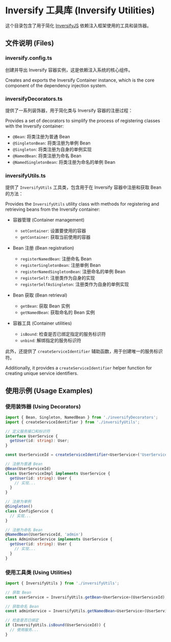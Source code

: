 # Inversify 工具库 (Inversify Utilities)

这个目录包含了用于简化 [InversifyJS](https://inversify.io/) 依赖注入框架使用的工具和装饰器。

## 文件说明 (Files)

### inversify.config.ts

创建并导出 Inversify 容器实例，这是依赖注入系统的核心组件。

Creates and exports the Inversify Container instance, which is the core component of the dependency injection system.

### inversifyDecorators.ts

提供了一系列装饰器，用于简化类与 Inversify 容器的注册过程：

Provides a set of decorators to simplify the process of registering classes with the Inversify container:

- `@Bean`: 将类注册为普通 Bean
- `@SingletonBean`: 将类注册为单例 Bean
- `@Singleton`: 将类注册为自身的单例实现
- `@NamedBean`: 将类注册为命名 Bean
- `@NamedSingletonBean`: 将类注册为命名的单例 Bean

### inversifyUtils.ts

提供了 `InversifyUtils` 工具类，包含用于在 Inversify 容器中注册和获取 Bean 的方法：

Provides the `InversifyUtils` utility class with methods for registering and retrieving beans from the Inversify container:

- 容器管理 (Container management)
  - `setContainer`: 设置要使用的容器
  - `getContainer`: 获取当前使用的容器

- Bean 注册 (Bean registration)
  - `registerNamedBean`: 注册命名 Bean
  - `registerSingletonBean`: 注册单例 Bean
  - `registerNamedSingletonBean`: 注册命名的单例 Bean
  - `registerSelf`: 注册类作为自身的实现
  - `registerSelfAsSingleton`: 注册类作为自身的单例实现

- Bean 获取 (Bean retrieval)
  - `getBean`: 获取 Bean 实例
  - `getNamedBean`: 获取命名的 Bean 实例

- 容器工具 (Container utilities)
  - `isBound`: 检查是否已绑定指定的服务标识符
  - `unbind`: 解绑指定的服务标识符

此外，还提供了 `createServiceIdentifier` 辅助函数，用于创建唯一的服务标识符。

Additionally, it provides a `createServiceIdentifier` helper function for creating unique service identifiers.

## 使用示例 (Usage Examples)

### 使用装饰器 (Using Decorators)

```typescript
import { Bean, Singleton, NamedBean } from './inversifyDecorators';
import { createServiceIdentifier } from './inversifyUtils';

// 定义服务接口和标识符
interface UserService {
  getUser(id: string): User;
}

const UserServiceId = createServiceIdentifier<UserService>('UserService');

// 注册为普通 Bean
@Bean(UserServiceId)
class UserServiceImpl implements UserService {
  getUser(id: string): User {
    // 实现...
  }
}

// 注册为单例
@Singleton()
class ConfigService {
  // 实现...
}

// 注册为命名 Bean
@NamedBean(UserServiceId, 'admin')
class AdminUserService implements UserService {
  getUser(id: string): User {
    // 实现...
  }
}
```

### 使用工具类 (Using Utilities)

```typescript
import { InversifyUtils } from './inversifyUtils';

// 获取 Bean
const userService = InversifyUtils.getBean<UserService>(UserServiceId);

// 获取命名 Bean
const adminService = InversifyUtils.getNamedBean<UserService>(UserServiceId, 'admin');

// 检查是否已绑定
if (InversifyUtils.isBound(UserServiceId)) {
  // 使用服务...
}
```